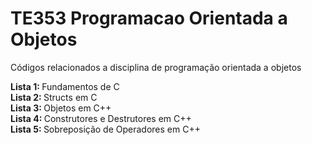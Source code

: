 # TE353 Programacao Orientada a Objetos
 Códigos relacionados a disciplina de programação orientada a objetos <br>
 
 <b>Lista 1: </b> Fundamentos de C <br>
 <b>Lista 2: </b> Structs em C <br>
 <b>Lista 3: </b> Objetos em C++ <br>
 <b>Lista 4: </b> Construtores e Destrutores em C++<br>
 <b>Lista 5: </b> Sobreposição de Operadores em C++<br>
